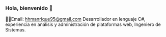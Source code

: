 ### Hola, bienvenido 👋

<!--
**HarolManrique/HarolManrique** is a ✨ _special_ ✨ repository because its `README.md` (this file) appears on your GitHub profile.-->

🐱‍🏍Email: hhmanrique95@gmail.com
Desarrollador en lenguaje C#, experiencia en análisis y administración de plataformas web, Ingeniero de Sistemas.
